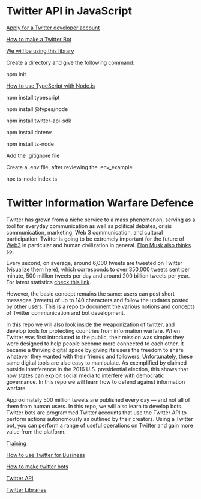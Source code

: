 # Twitter API in JavaScript

[Apply for a Twitter developer account](https://developer.twitter.com/)

[How to make a Twitter Bot](https://blog.hubspot.com/website/how-to-make-a-twitter-bot)

[We will be using this library](https://github.com/twitterdev/twitter-api-typescript-sdk)

Create a directory and give the following command:

npm init

[How to use TypeScript with Node.js](https://www.section.io/engineering-education/how-to-use-typescript-with-nodejs/)

npm install typescript

npm install @types/node

npm install twitter-api-sdk

npm install dotenv

npm install ts-node

Add the .gitignore file

Create a .env file, after reviewing the .env_example

npx ts-node index.ts

# Twitter Information Warfare Defence

Twitter has grown from a niche service to a mass phenomenon, serving as a tool for everyday communication as well as political debates, crisis communication, marketing, Web 3 communication, and cultural participation. Twitter is going to be extremely important for the future of [Web3](https://cryptobriefing.com/twitter-creates-crypto-team-to-integrate-web3-dapps/) in particular and human civilization in general. [Elon Musk also thinks so](https://www.businessinsider.com/elon-musk-buying-twitter-doesnt-care-economics-trusted-public-platform-2022-4?fbclid=IwAR1P8IxIm8CZBaayz3Pnu27q2lSIYILJLZSWFiF2HK2b60whfUgO6snVHlc).

Every second, on average, around 6,000 tweets are tweeted on Twitter (visualize them here), which corresponds to over 350,000 tweets sent per minute, 500 million tweets per day and around 200 billion tweets per year. For latest statistics [check this link](https://www.internetlivestats.com/twitter-statistics/).

However, the basic concept remains the same: users can post short messages (tweets) of up to 140 characters and follow the updates posted by other users. This is a repo to document the various notions and concepts of Twitter communication and bot development.

In this repo we will also look inside the weaponization of twitter, and develop tools for protecting countries from information warfare. When Twitter was first introduced to the public, their mission was simple: they were designed to help people become more connected to each other. It became a thriving digital space by giving its users the freedom to share whatever they wanted with their friends and followers. Unfortunately, these same digital tools are also easy to manipulate. As exemplified by claimed outside interference in the 2016 U.S. presidential election, this shows that now states can exploit social media to interfere with democratic governance. In this repo we will learn how to defend against information warfare.

Approximately 500 million tweets are published every day — and not all of them from human users. In this repo, we will also learn to develop bots. Twitter bots are programmed Twitter accounts that use the Twitter API to perform actions autonomously as outlined by their creators.
Using a Twitter bot, you can perform a range of useful operations on Twitter and gain more value from the platform.

[Training](https://academy.hubspot.com/courses/twitter-strategy)

[How to use Twitter for Business](https://offers.hubspot.com/how-to-use-twitter-for-business)

[How to make twitter bots](https://blog.hubspot.com/website/how-to-make-a-twitter-bot)

[Twitter API](https://developer.twitter.com/en/docs/twitter-api/getting-started/about-twitter-api)

[Twitter Libraries](https://developer.twitter.com/en/docs/twitter-api/tools-and-libraries/v2)

